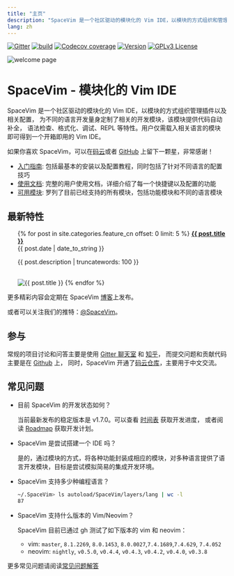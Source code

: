 ```yaml
---
title: "主页"
description: "SpaceVim 是一个社区驱动的模块化的 Vim IDE，以模块的方式组织和管理插件，提高 Vim 环境配置效率。"
lang: zh
---
```


[![Gitter](https://img.shields.io/gitter/room/SpaceVim/SpaceVim?color=%2364CEAA)](https://gitter.im/SpaceVim/cn)
[![build](https://img.shields.io/github/workflow/status/SpaceVim/SpaceVim/test)](https://github.com/SpaceVim/SpaceVim/actions/workflows/check.yml?query=branch%3Amaster)
[![Codecov coverage](https://img.shields.io/codecov/c/github/SpaceVim/SpaceVim.svg)](https://codecov.io/gh/SpaceVim/SpaceVim)
[![Version](https://img.shields.io/badge/version-1.8.0-8700FF.svg)](https://github.com/SpaceVim/SpaceVim/releases)
[![GPLv3 License](https://img.shields.io/badge/license-GPLv3-blue.svg)](https://github.com/SpaceVim/SpaceVim/blob/master/LICENSE)

![welcome page](https://user-images.githubusercontent.com/13142418/135842225-addb0f53-7520-4a8b-bdd2-c4f7e98b3253.png)

# SpaceVim - 模块化的 Vim IDE

SpaceVim 是一个社区驱动的模块化的 Vim IDE，以模块的方式组织管理插件以及相关配置，
为不同的语言开发量身定制了相关的开发模块，该模块提供代码自动补全，
语法检查、格式化、调试、REPL 等特性。用户仅需载入相关语言的模块即可得到一个开箱即用的 Vim IDE。

如果你喜欢 SpaceVim，可以在[码云](https://gitee.com/spacevim/SpaceVim)或者
[GitHub](https://github.com/SpaceVim/SpaceVim/) 上留下一颗星，非常感谢！

- [入门指南](quick-start-guide/): 包括最基本的安装以及配置教程，同时包括了针对不同语言的配置技巧
- [使用文档](documentation/): 完整的用户使用文档，详细介绍了每一个快捷键以及配置的功能
- [可用模块](layers/): 罗列了目前已经支持的所有模块，包括功能模块和不同的语言模块

## 最新特性

<ul>
    {% for post in site.categories.feature_cn offset: 0 limit: 5  %}
               <strong><a href="{{ post.url }}">{{ post.title }}</a></strong>
               <br>
               <span class="post-date">{{ post.date | date_to_string }}</span>
               <p>{{ post.description | truncatewords: 100 }}</p>
               <br>
               <img alt="{{ post.title }}" src="{{ post.image }}">
    {% endfor %}
</ul>

更多精彩内容会定期在 SpaceVim [博客](blog/)上发布。

或者可以关注我们的推特：[@SpaceVim](https://twitter.com/SpaceVim)。

## 参与

常规的项目讨论和问答主要是使用 [Gitter 聊天室](https://gitter.im/SpaceVim/cn) 和 [知乎](https://www.zhihu.com/topic/20168681/hot)，
而提交问题和贡献代码主要是在 [Github](https://github.com/SpaceVim/SpaceVim) 上，
同时，SpaceVim 开通了[码云仓库](https://gitee.com/spacevim/SpaceVim)，主要用于中文交流。

## 常见问题

- 目前 SpaceVim 的开发状态如何？

  当前最新发布的稳定版本是 v1.7.0。可以查看 [时间表](https://github.com/SpaceVim/SpaceVim/milestones) 获取开发进度，
  或者阅读 [Roadmap](roadmap/) 获取开发计划。

- SpaceVim 是尝试搭建一个 IDE 吗？

  是的，通过模块的方式，将各种功能封装成相应的模块，对多种语言提供了语言开发模块，目标是尝试模拟简易的集成开发环境。

- SpaceVim 支持多少种编程语言？

  ```sh
  ~/.SpaceVim> ls autoload/SpaceVim/layers/lang | wc -l
  87
  ```

- SpaceVim 支持什么版本的 Vim/Neovim？

  SpaceVim 目前已通过 gh 测试了如下版本的 vim 和 neovim：

  - vim: `master`, `8.1.2269`, `8.0.1453`, `8.0.0027`,`7.4.1689`,`7.4.629`, `7.4.052`
  - neovim: `nightly`, `v0.5.0`, `v0.4.4`, `v0.4.3`, `v0.4.2`, `v0.4.0`, `v0.3.8`

更多常见问题请阅读[常见问题解答](faq/)

<!-- vim:set nowrap: -->

